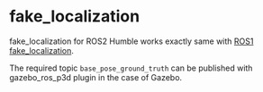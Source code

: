 # fake_localization

fake_localization for ROS2 Humble
works exactly same with [ROS1 fake_localization](http://wiki.ros.org/fake_localization).

The required topic ```base_pose_ground_truth``` can be published with gazebo_ros_p3d plugin in the case of Gazebo.
